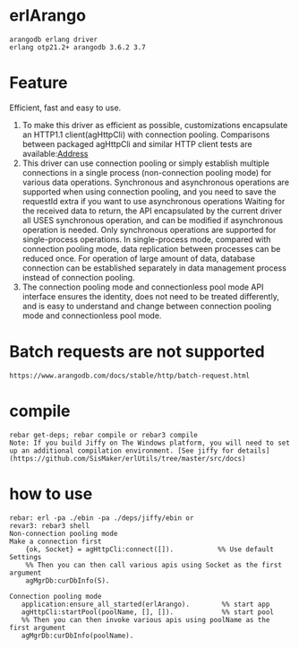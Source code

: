 # erlArango
    arangodb erlang driver
    erlang otp21.2+ arangodb 3.6.2 3.7
    
# Feature
  Efficient, fast and easy to use.
  1. To make this driver as efficient as possible, customizations encapsulate an HTTP1.1 client(agHttpCli) with connection pooling.
       Comparisons between packaged agHttpCli and similar HTTP client tests are available:[Address](https://github.com/SisMaker/httpc_bench)
  2. This driver can use connection pooling or simply establish multiple connections in a single process (non-connection pooling mode) for various data operations.
     Synchronous and asynchronous operations are supported when using connection pooling,
     and you need to save the requestId extra if you want to use asynchronous operations Waiting for the received data to return,
     the API encapsulated by the current driver all USES synchronous operation, and can be modified if asynchronous operation is needed.
     Only synchronous operations are supported for single-process operations.
     In single-process mode, compared with connection pooling mode, data replication between processes can be reduced once.
     For operation of large amount of data, database connection can be established separately in data management process instead of connection pooling.
  3. The connection pooling mode and connectionless pool mode API interface ensures the identity, does not need to be treated differently,
   and is easy to understand and change between connection pooling mode and connectionless pool mode.

# Batch requests are not supported
    https://www.arangodb.com/docs/stable/http/batch-request.html 

# compile
    rebar get-deps; rebar compile or rebar3 compile
    Note: If you build Jiffy on The Windows platform, you will need to set up an additional compilation environment. [See jiffy for details](https://github.com/SisMaker/erlUtils/tree/master/src/docs)

# how to use
    rebar: erl -pa ./ebin -pa ./deps/jiffy/ebin or
    revar3: rebar3 shell
    Non-connection pooling mode
    Make a connection first
        {ok, Socket} = agHttpCli:connect([]).           %% Use default Settings
        %% Then you can then call various apis using Socket as the first argument
        agMgrDb:curDbInfo(S).
    
    Connection pooling mode
       application:ensure_all_started(erlArango).        %% start app
       agHttpCli:startPool(poolName, [], []).            %% start pool
       %% Then you can then invoke various apis using poolName as the first argument
       agMgrDb:curDbInfo(poolName).  

       
